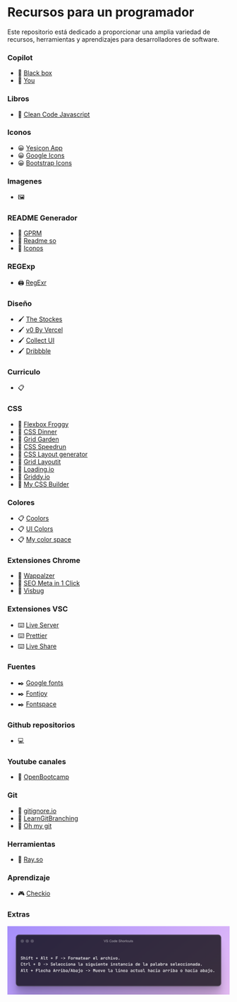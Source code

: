 # Recursos para un programador

Este repositorio está dedicado a proporcionar una amplia variedad de recursos, herramientas y aprendizajes para desarrolladores de software.

### Copilot
- :rocket: [Black box](https://www.blackbox.ai/)
- :rocket: [You](https://you.com/)

### Libros
- :page_facing_up: [Clean Code Javascript](https://github.com/andersontr15/clean-code-javascript-es)

### Iconos
- :grinning: [Yesicon App](https://yesicon.app/)
- :grinning: [Google Icons](https://fonts.google.com/icons)
- :grinning: [Bootstrap Icons](https://icons.getbootstrap.com/)

### Imagenes
- :framed_picture: []()

### README Generador
- :pencil: [GPRM](https://gprm.itsvg.in/)
- :pencil: [Readme so](https://readme.so/es)
- :pencil: [Iconos](https://github.com/ikatyang/emoji-cheat-sheet)

### REGExp
- :printer: [RegExr](https://regexr.com/)

### Diseño
- :paintbrush: [The Stockes](https://thestocks.im/)
- :paintbrush: [v0 By Vercel](https://v0.dev/)
- :paintbrush: [Collect UI](https://collectui.com/designs)
- :paintbrush: [Dribbble](https://dribbble.com/shots/4417684-Daily-UI-Landing-Page)

### Curriculo
- :clipboard: []()

### CSS
- :apple: [Flexbox Froggy](https://flexboxfroggy.com/#es)
- :apple: [CSS Dinner](https://flukeout.github.io/)
- :apple: [Grid Garden](https://cssgridgarden.com/#es)
- :apple: [CSS Speedrun](https://css-speedrun.netlify.app/)
- :apple: [CSS Layout generator](https://layout.bradwoods.io/)
- :apple: [Grid Layoutit](https://grid.layoutit.com/)
- :apple: [Loading.io](https://loading.io/flexbox)
- :apple: [Griddy.io](https://griddy.io/)
- :apple: [My CSS Builder](https://www.mycssbuilder.com/)

### Colores
- :clipboard: [Coolors](https://coolors.co/)
- :clipboard: [UI Colors](https://uicolors.app/create)
- :clipboard: [My color space](https://mycolor.space/)

### Extensiones Chrome
- :toolbox: [Wappalzer](https://www.wappalyzer.com/)
- :toolbox: [SEO Meta in 1 Click](https://seo-extension.com/)
- :toolbox: [Visbug](https://visbug.web.app/)

### Extensiones VSC
- :keyboard: [Live Server](https://marketplace.visualstudio.com/items?itemName=ritwickdey.LiveServer)
- :keyboard: [Prettier](https://marketplace.visualstudio.com/items?itemName=esbenp.prettier-vscode)
- :keyboard: [Live Share](https://code.visualstudio.com/learn/collaboration/live-share)

### Fuentes
- :black_nib: [Google fonts](https://fonts.google.com/)
- :black_nib: [Fontjoy](https://fontjoy.com/)
- :black_nib: [Fontspace](https://www.fontspace.com/)

### Github repositorios
- :computer: []()

### Youtube canales
- :movie_camera: [OpenBootcamp](https://www.youtube.com/@OpenBootcamp/playlists)

### Git
- :seedling: [gitignore.io](https://www.toptal.com/developers/gitignore)
- :seedling: [LearnGitBranching](https://learngitbranching.js.org/?locale=es_AR)
- :seedling: [Oh my git](https://ohmygit.org/)

### Herramientas
- :hammer: [Ray.so](https://www.ray.so/)

### Aprendizaje
 - :video_game: [Checkio](https://checkio.org/)

### Extras

![VS Code Shortcuts](./sources/VS-Code-Shortcuts.png)